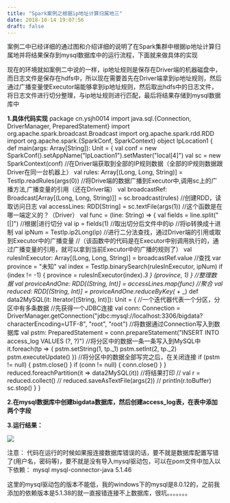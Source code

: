 ```yaml
---
title: "Spark案例之根据ip地址计算归属地三"
date: 2018-10-14 19:07:56
draft: false
---
```

案例二中已经详细的通过图和介绍详细的说明了在Spark集群中根据ip地址计算归属地并将结果保存到mysql数据库中的运行流程，下面就来做具体的实现

现在的环境就如案例二中说的一样，ip地址规则是保存在Driver端的机器磁盘中，而日志文件是保存在hdfs中，所以现在需要首先在Driver端拿到ip地址规则，然后通过广播变量使Executor端能够拿到ip地址规则，然后取出hdfs中的日志文件，将日志文件进行切分整理，与ip地址规则进行匹配，最后将结果存储到mysql数据库中

**1.具体代码实现**
package cn.ysjh0014 import java.sql.{Connection, DriverManager, PreparedStatement} import org.apache.spark.broadcast.Broadcast import org.apache.spark.rdd.RDD import org.apache.spark.{SparkConf, SparkContext} object IpLocation1 { def main(args: Array[String]): Unit = { val conf = new SparkConf().setAppName("IpLoaction1").setMaster("local[4]") val sc = new SparkContext(conf) //在Driver端获取到全部的IP规则数据（全部的IP规则数据跟Driver在同一台机器上） val rules: Array[(Long, Long, String)] = TestIp.readRules(args(0)) //将Drive端的数据广播到Executor中,调用sc上的广播方法,广播变量的引用（还在Driver端） val broadcastRef: Broadcast[Array[(Long, Long, String)]] = sc.broadcast(rules) //创建RDD，读取访问日志 val accessLines: RDD[String] = sc.textFile(args(1)) //这个函数是在哪一端定义的？（Driver） val func = (line: String) => { val fields = line.split("[|]") //根据|进行切分 val ip = fields(1) //取出切分后文件中的ip //将ip转换成十进制 val ipNum = TestIp.ip2Long(ip) //进行二分法查找，通过Driver端的引用或取到Executor中的广播变量 //（该函数中的代码是在Executor中别调用执行的，通过广播变量的引用，就可以拿到当前Executor中的广播的规则了） val rulesInExecutor: Array[(Long, Long, String)] = broadcastRef.value //查找 var province = "未知" val index = TestIp.binarySearch(rulesInExecutor, ipNum) if (index != -1) { province = rulesInExecutor(index)._3 } (province, 1) } //整理数据 val proviceAndOne: RDD[(String, Int)] = accessLines.map(func) //聚合 val reduced: RDD[(String, Int)] = proviceAndOne.reduceByKey(_ + _) def data2MySQL(it: Iterator[(String, Int)]): Unit = { //一个迭代器代表一个分区，分区中有多条数据 //先获得一个JDBC连接 val conn: Connection = DriverManager.getConnection("jdbc:mysql://localhost:3306/bigdata?characterEncoding=UTF-8", "root", "root") //将数据通过Connection写入到数据库 val pstm: PreparedStatement = conn.prepareStatement("INSERT INTO access_log VALUES (?, ?)") //将分区中的数据一条一条写入到MySQL中 it.foreach(tp => { pstm.setString(1, tp._1) pstm.setInt(2, tp._2) pstm.executeUpdate() }) //将分区中的数据全部写完之后，在关闭连接 if (pstm != null) { pstm.close() } if (conn != null) { conn.close() } } reduced.foreachPartition(it => data2MySQL(it)) //将结果打印 // val r = reduced.collect() // reduced.saveAsTextFile(args(2)) // println(r.toBuffer) sc.stop() } }

**2.在mysql数据库中创建bigdata数据库，然后创建access_log表，在表中添加两个字段**

**3.运行结果：**

![](https://img-blog.csdn.net/20181014190654760?watermark/2/text/aHR0cHM6Ly9ibG9nLmNzZG4ubmV0L3lzXzIzMDAxNA==/font/5a6L5L2T/fontsize/400/fill/I0JBQkFCMA==/dissolve/70)

注意： 代码在运行的时候如果报连接数据库错误的话，要不就是数据库配置写错了(用户名，密码等)，要不就是没有导入mysql驱动包，可以在pom文件中加入以下依赖：
<dependency> <groupId>mysql</groupId> <artifactId>mysql-connector-java</artifactId> <version>5.1.46</version> </dependency>

这里的mysql驱动包的版本不能低，我的windows下的mysql是8.0.12的，之前我添加的依赖版本是5.1.38的就一直报错连接不上数据库，很坑。。。。。。。